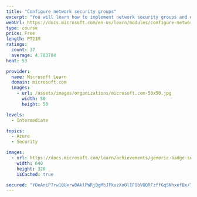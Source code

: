 ```yaml
---
title: "Configure network security groups"
excerpt: "You will learn how to implement network security groups and ensure network security group rules are correctly applied."
webUrl: https://docs.microsoft.com/en-us/learn/modules/configure-network-security-groups/
type: course
price: Free
length: PT21M
ratings:
  count: 37
  average: 4.783784
heat: 53

provider:
  name: Microsoft Learn
  domain: microsoft.com
  images:
    - url: /assets/images/organizations/microsoft.com-50x50.jpg
      width: 50
      height: 50

levels:
  - Intermediate

topics:
  - Azure
  - Security

images:
  - url: https://docs.microsoft.com/learn/achievements/generic-badge-social.png
    width: 640
    height: 320
    isCached: true

secured: "YOeAniP7rw1QUxrwBAklPWRjBgMbJFkuzXoOlIFObVODRFzffGqSNhxefBx/TkFQAdRfbuiTY3q2RSd4KmVhKXdxHo5Gql7OCcvDW51Yxee1N1PhUy1LB9vFUfqEWUT5iYLGj6mUsq4yRAlq0hn0A0p6dc3Uc9yMipTp7meXx2vHj2W1KG4kdc+wjtb0WXFlNA37l+Do73JOoT7mmHMDTgIfChV9Phr8liTPuNf0mqQw5LnaaMGID2MZwaT0ezjq5heIkb1qL+wmyv6Jhg0XpBBRy1svbsQQadpAyiJ8/qHhIV1Ce3qveNhGIdcpWs8e1yde2oPl4d/CnEqoRWxhagfe/FxJ1aaRYvb6VvYVlN70Beh/Pi5ta4a/0EosQtntgVhFJBIorj5slosI0XEZLSh85Nz1PEgGa96Wi/6ZoJo=;PWbmBBuGWnU4w04sGUCtjw=="
---
```


